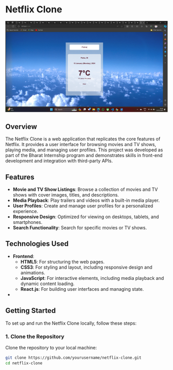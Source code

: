 # Netflix Clone
![Netflix Clone](https://github.com/amitkumardemo/WEATHER-WEBSITE/blob/main/Screenshot%202024-01-15%20054032.png) <!-- Optional: Add a project image or logo -->
## Overview

The Netflix Clone is a web application that replicates the core features of Netflix. It provides a user interface for browsing movies and TV shows, playing media, and managing user profiles. This project was developed as part of the Bharat Internship program and demonstrates skills in front-end development and integration with third-party APIs.

## Features

- **Movie and TV Show Listings**: Browse a collection of movies and TV shows with cover images, titles, and descriptions.
- **Media Playback**: Play trailers and videos with a built-in media player.
- **User Profiles**: Create and manage user profiles for a personalized experience.
- **Responsive Design**: Optimized for viewing on desktops, tablets, and smartphones.
- **Search Functionality**: Search for specific movies or TV shows.

## Technologies Used

- **Frontend**:
  - **HTML5**: For structuring the web pages.
  - **CSS3**: For styling and layout, including responsive design and animations.
  - **JavaScript**: For interactive elements, including media playback and dynamic content loading.
  - **React.js**: For building user interfaces and managing state.
-


## Getting Started

To set up and run the Netflix Clone locally, follow these steps:

### 1. Clone the Repository

Clone the repository to your local machine:

```bash
git clone https://github.com/yourusername/netflix-clone.git
cd netflix-clone
